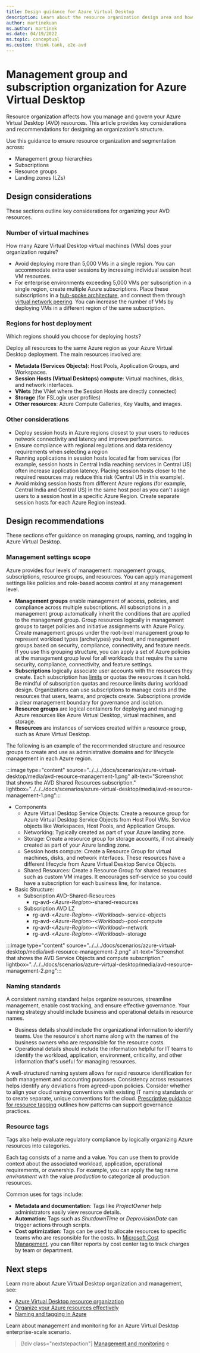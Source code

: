 ```yaml
---
title: Design guidance for Azure Virtual Desktop
description: Learn about the resource organization design area and how to apply it to your Azure Virtual Desktop implementation.
author: martinekuan
ms.author: martinek
ms.date: 04/19/2022
ms.topic: conceptual
ms.custom: think-tank, e2e-avd
---
```


# Management group and subscription organization for Azure Virtual Desktop

Resource organization affects how you manage and govern your Azure Virtual Desktop (AVD) resources. This article provides key considerations and recommendations for designing an organization's structure.

Use this guidance to ensure resource organization and segmentation across:

- Management group hierarchies
- Subscriptions
- Resource groups
- Landing zones (LZs)

## Design considerations

These sections outline key considerations for organizing your AVD resources.

### Number of virtual machines

How many Azure Virtual Desktop virtual machines (VMs) does your organization require?

- Avoid deploying more than 5,000 VMs in a single region. You can accommodate extra user sessions by increasing individual session host VM resources.
- For enterprise environments exceeding 5,000 VMs per subscription in a single region, create multiple Azure subscriptions. Place these subscriptions in a [hub-spoke architecture](/azure/cloud-adoption-framework/ready/azure-best-practices/hub-spoke-network-topology), and connect them through [virtual network peering](/azure/virtual-network/virtual-network-peering-overview). You can increase the number of VMs by deploying VMs in a different region of the same subscription.

### Regions for host deployment

Which regions should you choose for deploying hosts?

Deploy all resources to the same Azure region as your Azure Virtual Desktop deployment. The main resources involved are:
- **Metadata (Services Objects)**: Host Pools, Application Groups, and Workspaces.
- **Session Hosts (Virtual Desktops) compute**: Virtual machines, disks, and network interfaces.
- **VNets** (the VNet where the Session Hosts are directly connected)
- **Storage** (for FSLogix user profiles)
- **Other resources**: Azure Compute Galleries, Key Vaults, and images.

### Other considerations

- Deploy session hosts in Azure regions closest to your users to reduces network connectivity and latency and improve performance.
- Ensure compliance with regional regulations and data residency requirements when selecting a region
- Running applications in session hosts located far from services (for example, session hosts in Central India reaching services in Central US) often increase application latency. Placing session hosts closer to the required resources may reduce this risk (Central US in this example).
- Avoid mixing session hosts from different Azure regions (for example, Central India and Central US) in the same host pool as you can't assign users to a session host in a specific Azure Region. Create separate session hosts for each Azure Region instead.

## Design recommendations

These sections offer guidance on managing groups, naming, and tagging in Azure Virtual Desktop.

### Management settings scope

Azure provides four levels of management: management groups, subscriptions, resource groups, and resources. You can apply management settings like policies and role-based access control at any management level. 

- **Management groups** enable management of access, policies, and compliance across multiple subscriptions. All subscriptions in a management group automatically inherit the conditions that are applied to the management group. Group resources logically in management groups to target policies and initiative assignments with Azure Policy. Create management groups under the root-level management group to represent workload types (archetypes) you host, and management groups based on security, compliance, connectivity, and feature needs. If you use this grouping structure, you can apply a set of Azure policies at the management group level for all workloads that require the same security, compliance, connectivity, and feature settings.
- **Subscriptions** logically associate user accounts with the resources they create. Each subscription has [limits](/azure/azure-resource-manager/management/azure-subscription-service-limits) or quotas the resources it can hold. Be mindful of subscription quotas and resource limits during workload design. Organizations can use subscriptions to manage costs and the resources that users, teams, and projects create. Subscriptions provide a clear management boundary for governance and isolation.
- **Resource groups** are logical containers for deploying and managing Azure resources like Azure Virtual Desktop, virtual machines, and storage.
- **Resources** are instances of services created within a resource group, such as Azure Virtual Desktop.

The following is an example of the recommended structure and resource groups to create and use as administrative domains and for lifecycle management in each Azure region.

:::image type="content" source="../../../docs/scenarios/azure-virtual-desktop/media/avd-resource-management-1.png" alt-text="Screenshot that shows the AVD Shared Resources subscription." lightbox="../../../docs/scenarios/azure-virtual-desktop/media/avd-resource-management-1.png":::
- Components
    - Azure Virtual Desktop Service Objects: Create a resource group for Azure Virtual Desktop Service Objects from Host Pool VMs. Service objects like Workspaces, Host Pools, and Application Groups.
    - Networking: Typically created as part of your Azure landing zone.
    - Storage: Create a resource group for storage accounts, if not already created as part of your Azure landing zone.
    - Session hosts compute: Create a Resource Group for virtual machines, disks, and network interfaces. These resources have a different lifecycle from Azure Virtual Desktop Service Objects.
    - Shared Resources: Create a Resource Group for shared resources such as custom VM images. It encourages self-service so you could have a subscription for each business line, for instance.
- Basic Structure:
    - Subscription AVD-Shared-Resources
        - rg-avd-<_Azure-Region_>-shared-resources
    - Subscription AVD LZ
        - rg-avd-<_Azure-Region_>-<_Workload_>-service-objects
        - rg-avd-<_Azure-Region_>-<_Workload_>-pool-compute
        - rg-avd-<_Azure-Region_>-<_Workload_>-network
        - rg-avd-<_Azure-Region_>-<_Workload_>-storage


:::image type="content" source="../../../docs/scenarios/azure-virtual-desktop/media/avd-resource-management-2.png" alt-text="Screenshot that shows the AVD Service Objects and compute subscription." lightbox="../../../docs/scenarios/azure-virtual-desktop/media/avd-resource-management-2.png":::

### Naming standards

A consistent naming standard helps organize resources, streamline management, enable cost tracking, and ensure effective governance. Your naming strategy should include business and operational details in resource names.

- Business details should include the organizational information to identify teams. Use the resource's short name along with the names of the business owners who are responsible for the resource costs.
- Operational details should include the information helpful for IT teams to identify the workload, application, environment, criticality, and other information that's useful for managing resources.

A well-structured naming system allows for rapid resource identification for both management and accounting purposes. Consistency across resources helps identify any deviations from agreed-upon policies. Consider whether to align your cloud naming conventions with existing IT naming standards or to create separate, unique conventions for the cloud. [Prescriptive guidance for resource tagging](../../govern/guides/complex/prescriptive-guidance.md#resource-tagging) outlines how patterns can support governance practices. 

### Resource tags

Tags also help evaluate regulatory compliance by logically organizing Azure resources into categories.

Each tag consists of a name and a value. You can use them to provide context about the associated workload, application, operational requirements, or ownership. For example, you can apply the tag name _environment_ with the value _production_ to categorize all production resources.

Common uses for tags include:

- **Metadata and documentation**: Tags like _ProjectOwner_ help administrators easily view resource details.
- **Automation**: Tags such as _ShutdownTime_ or _DeprovisionDate_ can trigger actions through scripts.
- **Cost optimization**: Tags can be used to allocate resources to specific teams who are responsible for the costs. In [Microsoft Cost Management](/azure/cost-management-billing/), you can filter reports by cost center tag to track charges by team or department.

## Next steps

Learn more about Azure Virtual Desktop organization and management, see:

- [Azure Virtual Desktop resource organization](/azure/architecture/example-scenario/azure-virtual-desktop/azure-virtual-desktop#azure-limitations)
- [Organize your Azure resources effectively](../../ready/azure-setup-guide/organize-resources.md)
- [Naming and tagging in Azure](../../ready/azure-best-practices/resource-naming-and-tagging-decision-guide.md)

Learn about management and monitoring for an Azure Virtual Desktop enterprise-scale scenario.

> [!div class="nextstepaction"]
> [Management and monitoring](./eslz-management-and-monitoring.md)
e
